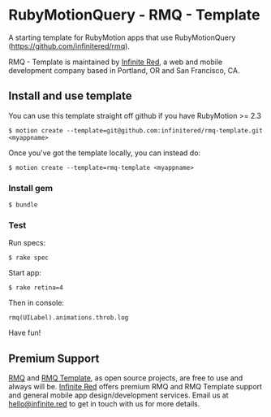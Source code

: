 RubyMotionQuery - RMQ - Template
===================

A starting template for RubyMotion apps that use RubyMotionQuery (https://github.com/infinitered/rmq).

RMQ - Template is maintained by [Infinite Red](http://infinite.red), a web and mobile development company based in Portland, OR and San Francisco, CA.

## Install and use template
You can use this template straight off github if you have RubyMotion >= 2.3

  `$ motion create --template=git@github.com:infinitered/rmq-template.git <myappname>`

Once you've got the template locally, you can instead do:

  `$ motion create --template=rmq-template <myappname>`

### Install gem

  `$ bundle`

### Test

Run specs:

  `$ rake spec`

Start app:

  `$ rake retina=4`

Then in console:

  `rmq(UILabel).animations.throb.log`

Have fun!

## Premium Support

[RMQ](https://github.com/infinitered/rmq) and [RMQ Template](https://github.com/infinitered/rmq-template), as open source projects, are free to use and always will be. [Infinite Red](https://infinite.red/) offers premium RMQ and RMQ Template support and general mobile app design/development services. Email us at [hello@infinite.red](mailto:hello@infinite.red) to get in touch with us for more details.
